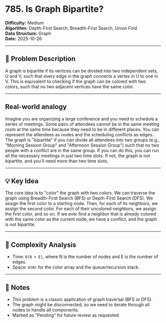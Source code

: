 # 785. Is Graph Bipartite?

**Difficulty:** Medium  
**Algorithm:** Depth-First Search, Breadth-First Search, Union Find  
**Data Structure:** Graph  
**Date:** 2025-10-26  

---

## 📝 Problem Description
A graph is bipartite if its vertices can be divided into two independent sets, U and V, such that every edge in the graph connects a vertex in U to one in V. This is equivalent to checking if the graph can be colored with two colors, such that no two adjacent vertices have the same color.

---

## Real-world analogy
Imagine you are organizing a large conference and you need to schedule a series of meetings. Some pairs of attendees cannot be in the same meeting room at the same time because they need to be in different places. You can represent the attendees as nodes and the scheduling conflicts as edges. The graph is "bipartite" if you can divide all attendees into two groups (e.g., "Morning Session Group" and "Afternoon Session Group") such that no two people with a conflict are in the same group. If you can do this, you can run all the necessary meetings in just two time slots. If not, the graph is not bipartite, and you'll need more than two time slots.

---

## 💡 Key Idea
The core idea is to "color" the graph with two colors. We can traverse the graph using Breadth-First Search (BFS) or Depth-First Search (DFS). We assign the first color to a starting node. Then, for each of its neighbors, we assign the second color. For each of their uncolored neighbors, we assign the first color, and so on. If we ever find a neighbor that is already colored with the same color as the current node, we have a conflict, and the graph is not bipartite.

---

## 🧮 Complexity Analysis
- Time: `O(N + E)`, where N is the number of nodes and E is the number of edges.
- Space: `O(N)` for the color array and the queue/recursion stack.

---

## 📖 Notes
- This problem is a classic application of graph traversal (BFS or DFS).
- The graph might be disconnected, so we need to iterate through all nodes to handle all components.
- Marked as "Pending" for future review as requested.
